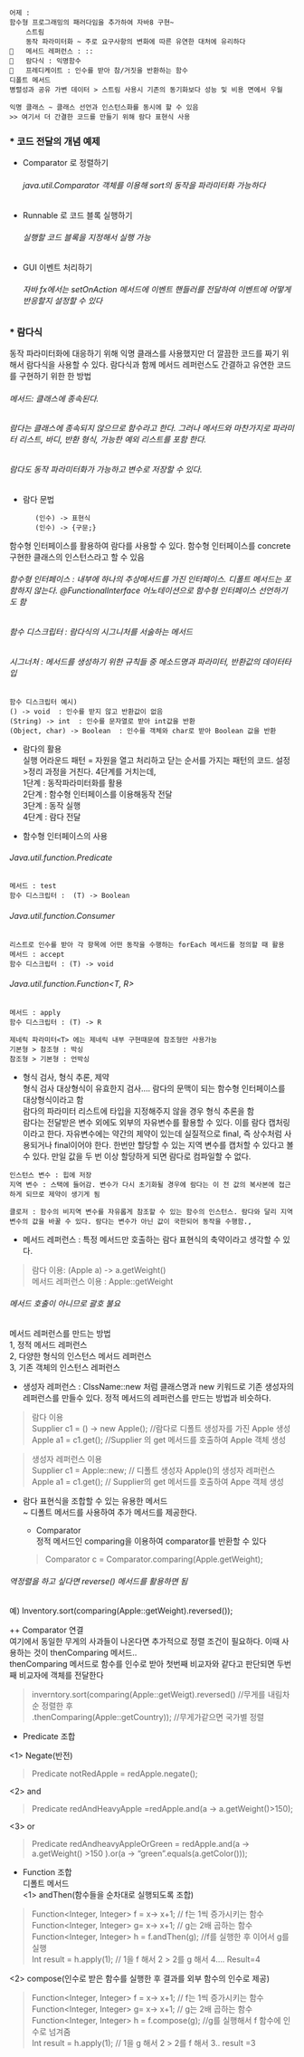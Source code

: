 ```
어제 : 
함수형 프로그래밍의 패러다임을 추가하여 자바8 구현~
	스트림 
	동작 파라미터화 ~ 주로 요구사항의 변화에 따른 유연한 대처에 유리하다 
	메서드 레퍼런스 : ::
	람다식 : 익명함수 
	프레디케이트 : 인수를 받아 참/거짓을 반환하는 함수
디폴트 메서드 
병렬성과 공유 가변 데이터 > 스트림 사용시 기존의 동기화보다 성능 및 비용 면에서 우월

익명 클래스 ~ 클래스 선언과 인스턴스화를 동시에 할 수 있음
>> 여기서 더 간결한 코드를 만들기 위해 람다 표현식 사용
```

### * 코드 전달의 개념 예제  
 - Comparator 로 정렬하기  
      ###### java.util.Comparator 객체를 이용해 sort의 동작을 파라미터화 가능하다   
 - Runnable 로 코드 블록 실행하기  
     ###### 실행할 코드 블록을 지정해서 실행 가능  
 - GUI 이벤트 처리하기   
      ###### 자바 fx에서는 setOnAction 메서드에 이벤트 핸들러를 전달하여 이벤트에 어떻게 반응할지 설정할 수 있다  
    
### * 람다식  
   동작 파라미터화에 대응하기 위해 익명 클래스를 사용했지만 더 깔끔한 코드를 짜기 위해서 람다식을 사용할 수 있다. 람다식과 함께 메서드 레퍼런스도  간결하고 유연한 코드를 구현하기 위한 한 방법

   ###### 메서드: 클래스에 종속된다. 
   ###### 람다는 클래스에 종속되지 않으므로 함수라고 한다. 그러나 메서드와 마찬가지로 파라미터 리스트, 바디, 반환 형식, 가능한 예외 리스트를 포함 한다.
   ###### 람다도 동작 파라미터화가 가능하고 변수로 저장할 수 있다.  

   * 람다 문법 
    
            (인수) -> 표현식  
            (인수) -> {구문;}  

함수형 인터페이스를 활용하여 람다를 사용할 수 있다. 함수형 인터페이스를 concrete 구현한 클래스의 인스턴스라고 할 수 있음  
###### 함수형 인터페이스 : 내부에 하나의 추상메서드를 가진 인터페이스. 디폴트 메서드는 포함하지 않는다. @FunctionalInterface 어노테이션으로 함수형 인터페이스 선언하기도 함
###### 함수 디스크립터 : 람다식의 시그니처를 서술하는 메서드 
###### 시그너처 : 메서드를 생성하기 위한 규칙들 중 메소드명과 파라미터, 반환값의 데이터타입
    함수 디스크립터 예시) 
    () -> void  : 인수를 받지 않고 반환값이 없음
    (String) -> int  : 인수를 문자열로 받아 int값을 반환
    (Object, char) -> Boolean  : 인수를 객체와 char로 받아 Boolean 값을 반환  

   * 람다의 활용   
       실행 어라운드 패턴 = 자원을 열고 처리하고 닫는 순서를 가지는 패턴의 코드. 설정>정리 과정을 거친다. 4단계를 거치는데,   
        1단계 : 동작파라미터화를 활용  
        2단계 : 함수형 인터페이스를 이용해동작 전달  
        3단계 : 동작 실행  
        4단계 : 람다 전달

   * 함수형 인터페이스의 사용

###### Java.util.function.Predicate<T>  
    메서드 : test  
    함수 디스크립터 :  (T) -> Boolean 

###### Java.util.function.Consumer<T> 
    리스트로 인수를 받아 각 항목에 어떤 동작을 수행하는 forEach 메서드를 정의할 때 활용
    메서드 : accept 
    함수 디스크립터 : (T) -> void

###### Java.util.function.Function<T, R>
    메서드 : apply
    함수 디스크립터 : (T) -> R

```
제네릭 파라미터<T> 에는 제네릭 내부 구현때문에 참조형만 사용가능 
기본형 > 참조형 : 박싱
참조형 > 기본형 : 언박싱 
```

* 형식 검사, 형식 추론, 제약  
형식 검사 대상형식이 유효한지 검사…. 람다의 문맥이 되는 함수형 인터페이스를 대상형식이라고 함  
람다의 파라미터 리스트에 타입을 지정해주지 않을 경우 형식 추론을 함  
람다는 전달받은 변수 외에도 외부의 자유변수를 활용할 수 있다.  이를 람다 캡처링이라고 한다. 자유변수에는 약간의 제약이 있는데 실질적으로 final, 즉 상수처럼 사용되거나 final이어야 한다. 한번만 할당할 수 있는 지역 변수를 캡처할 수 있다고 볼 수 있다. 만일 값을 두 번 이상 할당하게 되면 람다로 컴파일할 수 없다.  

```
인스턴스 변수 : 힙에 저장
지역 변수 : 스택에 들어감. 변수가 다시 초기화될 경우에 람다는 이 전 값의 복사본에 접근하게 되므로 제약이 생기게 됨

클로저 : 함수의 비지역 변수를 자유롭게 참조할 수 있는 함수의 인스턴스. 람다와 달리 지역 변수의 값을 바꿀 수 있다. 람다는 변수가 아닌 값이 국한되어 동작을 수행함.,
```

* 메서드 레퍼런스 : 특정 메서드만 호출하는 람다 표현식의 축약이라고 생각할 수 있다. 
>람다 이용: (Apple a) -> a.getWeight()   
메서드 레퍼런스 이용 :  Apple::getWeight   
 ###### 메서드 호출이 아니므로 괄호 불요
  
메서드 레퍼런스를 만드는 방법   
1, 정적 메서드 레퍼런스  
2, 다양한 형식의 인스턴스 메서드 레퍼런스  
3, 기존 객체의 인스턴스 레퍼런스

* 생성자 레퍼런스 :  ClssName::new 처럼 클래스명과 new 키워드로 기존 생성자의 레퍼런스를 만들수 있다. 정적 메서드의 레퍼런스를 만드는 방법과 비슷하다. 

>람다 이용   
Supplier<Apple> c1 = () -> new Apple(); //람다로 디폴트 생성자를 가진 Apple 생성  
Apple a1 = c1.get();  //Supplier 의 get 메서드를 호출하여 Apple 객체 생성  

> 생성자 레퍼런스 이용  
Supplier<Apple> c1 = Apple::new; // 디폴트 생성자 Apple()의 생성자 레퍼런스   
Apple a1 = c1.get(); // Supplier의 get 메서드를 호출하여 Appe 객체 생성  


* 람다 표현식을 조합할 수 있는 유용한 메서드   
~ 디폴트 메서드를 사용하여 추가 메서드를 제공한다.  

    * Comparator   
 정적 메서드인 comparing을 이용하여 comparator를 반환할 수 있다   
  > Comparator<Apple> c = Comparator.comparing(Apple.getWeight);  
###### 역정렬을 하고 싶다면 reverse() 메서드를 활용하면 됨   
예) Inventory.sort(comparing(Apple::getWeight).reversed());
   
   ++ Comparator 연결   
여기에서 동일한 무게의 사과들이 나온다면 추가적으로 정렬 조건이 필요하다. 이때 사용하는 것이 thenComparing 메서드..  
thenComparing 메서드로 함수를 인수로 받아 첫번째 비교자와 같다고 판단되면 두번째 비교자에 객체를 전달한다   
>inverntory.sort(comparing(Apple::getWeigt).reversed() //무게를 내림차순 정렬한 후   
.thenComparing(Apple::getCountry)); //무게가같으면 국가별 정렬    

* Predicate 조합  
 
 <1> Negate(반전)
>	Predicate<Apple> notRedApple = redApple.negate();  
   
 <2>  and  
>	Predicate<Apple> redAndHeavyApple =redApple.and(a -> a.getWeight()>150);    

 <3>  or  
>	Predicate<Apple> redAndheavyAppleOrGreen = redApple.and(a -> a.getWeight() >150 ).or(a -> “green”.equals(a.getColor()));  


* Function  조합  
	디폴트 메서드   
<1> 	andThen(함수들을 순차대로 실행되도록 조합)  
> Function<Integer, Integer> f = x-> x+1; // f는 1씩 증가시키는 함수  
Function<Integer, Integer> g= x-> x+1; // g는 2배 곱하는 함수  
Function<Integer, Integer> h = f.andThen(g); //f를 실행한 후 이어서 g를 실행  
Int result = h.apply(1); // 1을 f 해서 2 > 2를 g 해서 4…. Result=4   
  
<2>  compose(인수로 받은 함수를 실행한 후 결과를 외부 함수의 인수로 제공)     
> Function<Integer, Integer> f = x-> x+1; // f는 1씩 증가시키는 함수  
 Function<Integer, Integer> g= x-> x+1; // g는 2배 곱하는 함수  
Function<Integer, Integer> h = f.compose(g); //g를 실행해서 f 함수에 인수로 넘겨줌  
Int result = h.apply(1); // 1을 g 해서 2 > 2를 f 해서 3.. result =3   

